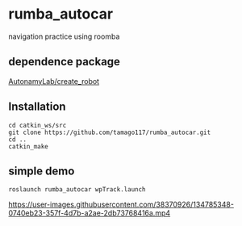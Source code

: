 # rumba_autocar
navigation practice using roomba

## dependence package
[AutonamyLab/create_robot](https://github.com/AutonomyLab/create_robot)

## Installation
```
cd catkin_ws/src
git clone https://github.com/tamago117/rumba_autocar.git
cd ..
catkin_make
```

## simple demo
```
roslaunch rumba_autocar wpTrack.launch
```
https://user-images.githubusercontent.com/38370926/134785348-0740eb23-357f-4d7b-a2ae-2db73768416a.mp4


